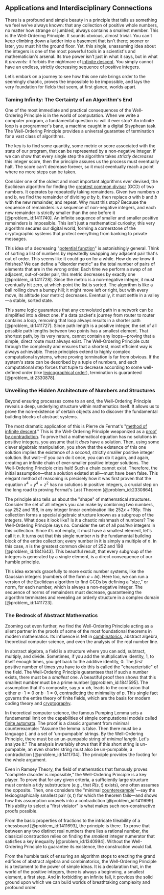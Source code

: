 ## Applications and Interdisciplinary Connections

There is a profound and simple beauty in a principle that tells us something we feel we’ve always known: that any collection of positive whole numbers, no matter how strange or jumbled, always contains a smallest member. This is the Well-Ordering Principle. It sounds obvious, almost trivial. You can't keep climbing down a ladder into a basement that isn't there; sooner or later, you must hit the ground floor. Yet, this single, unassuming idea about the integers is one of the most powerful tools in a scientist's and mathematician's arsenal. Its true power isn't just in what it says, but in what it *prevents*: it forbids the nightmare of [infinite descent](@article_id:137927). You simply cannot have an endless, strictly decreasing sequence of positive integers.

Let’s embark on a journey to see how this one rule brings order to the seemingly chaotic, proves the impossible to be impossible, and lays the very foundation for fields that seem, at first glance, worlds apart.

### Taming Infinity: The Certainty of an Algorithm's End

One of the most immediate and practical consequences of the Well-Ordering Principle is in the world of computation. When we write a computer program, a fundamental question is: will it ever stop? An infinite loop is a programmer's bane, a machine caught in a digital Sisyphean task. The Well-Ordering Principle provides a universal guarantee of termination for a vast class of algorithms.

The key is to find some quantity, some metric or score associated with the state of our program, that can be represented by a non-negative integer. If we can show that every single step the algorithm takes *strictly decreases* this integer score, then the principle assures us the process must eventually halt. The score can't decrease forever, so it must eventually reach a point where no more steps can be taken.

Consider one of the oldest and most important algorithms ever devised, the Euclidean algorithm for finding the [greatest common divisor](@article_id:142453) (GCD) of two numbers. It operates by repeatedly taking remainders. Given two numbers $a$ and $b$, we find the remainder of dividing $a$ by $b$, then replace $a$ with $b$ and $b$ with the new remainder, and repeat. Why must this stop? Because the sequence of remainders is a sequence of non-negative integers, and each new remainder is strictly smaller than the one before it [@problem_id:1411740]. An infinite sequence of smaller and smaller positive remainders is impossible. This isn't just a mathematical curiosity; this very algorithm secures our digital world, forming a cornerstone of the cryptographic systems that protect everything from banking to private messages.

This idea of a decreasing "[potential function](@article_id:268168)" is astonishingly general. Think of sorting a list of numbers by repeatedly swapping any adjacent pair that's out of order. This seems like it could go on for a while. How do we know it finishes? We can define a "disorder metric" as the total number of pairs of elements that are in the wrong order. Each time we perform a swap of an adjacent, out-of-order pair, this metric decreases by exactly one [@problem_id:1411728]. Since the metric is a non-negative integer, it must eventually hit zero, at which point the list is sorted. The algorithm is like a ball rolling down a bumpy hill; it might move left or right, but with every move, its altitude (our metric) decreases. Eventually, it must settle in a valley—a stable, sorted state.

This same logic guarantees that any convoluted path in a network can be simplified into a direct one. If a data packet's journey from router to router contains a loop, removing that loop always results in a shorter path [@problem_id:1411727]. Since path length is a positive integer, the set of all possible path lengths between two points has a smallest element. That shortest path, by its very nature, cannot contain any loops—proving that a simple, direct route must always exist. The Well-Ordering Principle cuts through the complexity and ensures that a shortest, most efficient way is always achievable. These principles extend to highly complex computational systems, where proving termination is far from obvious. If the system's state can be described by a tuple of numbers, and each computational step forces that tuple to decrease according to some well-defined order (like [lexicographical order](@article_id:149536)), termination is guaranteed [@problem_id:2330878].

### Unveiling the Hidden Architecture of Numbers and Structures

Beyond ensuring processes come to an end, the Well-Ordering Principle reveals a deep, underlying structure within mathematics itself. It allows us to prove the non-existence of certain objects and to discover the fundamental building blocks of abstract systems.

The most dramatic application of this is Pierre de Fermat's "[method of infinite descent](@article_id:636377)." This is the Well-Ordering Principle weaponized as a [proof by contradiction](@article_id:141636). To prove that a mathematical equation has no solutions in positive integers, you assume that it *does* have a solution. Then, using some clever algebraic manipulation, you show that the existence of this one solution implies the existence of a *second*, strictly smaller positive integer solution. But wait—if you can do it once, you can do it again, and again, creating an infinite chain of ever-smaller positive integer solutions. The Well-Ordering Principle cries halt! Such a chain cannot exist. Therefore, the initial assumption—that a solution existed at all—must have been false. This elegant method of reasoning is precisely how it was first proven that the equation $x^4 + y^4 = z^2$ has no solutions in positive integers, a crucial step on the long road to proving Fermat's Last Theorem [@problem_id:2330864].

The principle also tells us about the "shape" of mathematical structures. Consider the set of all integers you can make by combining two numbers, say $252$ and $198$, in any integer linear combination like $252x + 198y$. This collection forms a special algebraic structure known as a subgroup of the integers. What does it look like? Is it a chaotic mishmash of numbers? The Well-Ordering Principle says no. Consider the set of all *positive* integers in this collection. Since it’s not empty, it must have a smallest element, let's call it $n$. It turns out that this single number $n$ is the fundamental building block of the entire collection; every number in it is simply a multiple of $n$. In this case, $n$ is the greatest common divisor of $252$ and $198$ [@problem_id:1841643]. This beautiful result, that every subgroup of the integers is generated by a single element, is a direct consequence of our humble principle.

This idea extends gracefully to more exotic number systems, like the Gaussian integers (numbers of the form $a+bi$). Here too, we can run a version of the Euclidean algorithm to find GCDs by defining a "size," or norm, for each number, which is always a non-negative integer. The sequence of norms of remainders must decrease, guaranteeing the algorithm terminates and revealing an orderly structure in a complex domain [@problem_id:1411723].

### The Bedrock of Abstract Mathematics

Zooming out even further, we find the Well-Ordering Principle acting as a silent partner in the proofs of some of the most foundational theorems in modern mathematics. Its influence is felt in [combinatorics](@article_id:143849), abstract algebra, theoretical computer science, and even the analysis of the real number line.

In abstract algebra, a field is a structure where you can add, subtract, multiply, and divide. Sometimes, if you add the multiplicative identity, $1$, to itself enough times, you get back to the additive identity, $0$. The *first* positive number of times you have to do this is called the "characteristic" of the field. The Well-Ordering Principle guarantees that if such a number exists, there must be a *smallest* one. A beautiful proof then shows that this smallest number must be a prime number [@problem_id:1841595]. The assumption that it's composite, say $p=ab$, leads to the conclusion that either $a \cdot 1 = 0$ or $b \cdot 1 = 0$, contradicting the minimality of $p$. This single fact governs the entire theory of finite fields, which are the basis for modern coding theory and [cryptography](@article_id:138672).

In theoretical computer science, the famous Pumping Lemma sets a fundamental limit on the capabilities of simple computational models called [finite automata](@article_id:268378). The proof is a classic argument from minimal counterexample: "Assume the lemma is false. Then there must be a language $L$ and a set of 'un-pumpable' strings. By the Well-Ordering Principle, there must be an un-pumpable string of *minimal length*. Let's analyze it." The analysis invariably shows that if this short string is un-pumpable, an even shorter string must also be un-pumpable, a contradiction [@problem_id:1411704]. The principle provides the footing for the whole argument.

Even in Ramsey Theory, the field of mathematics that famously proves "complete disorder is impossible," the Well-Ordering Principle is a key player. To prove that for any given criteria, a sufficiently large structure must contain a tidy substructure (e.g., that $R(s, t)$ exists), one often assumes the opposite. Then, one considers the "minimal [counterexample](@article_id:148166)"—say the lexicographically smallest pair $(s,t)$ for which the theorem fails—and shows how this assumption unravels into a contradiction [@problem_id:1411699]. This ability to select a "first violator" is what makes such non-constructive proofs possible.

From the basic properties of fractions to the intricate tileability of a chessboard [@problem_id:1411693], the principle is there. To prove that between any two distinct real numbers there lies a rational number, the classical construction relies on finding the *smallest* integer numerator that satisfies a key inequality [@problem_id:1340994]. Without the Well-Ordering Principle to guarantee its existence, the construction would fail.

From the humble task of ensuring an algorithm stops to erecting the grand edifices of abstract algebra and combinatorics, the Well-Ordering Principle is a testament to the power of simple ideas. It is a declaration that, in the world of the positive integers, there is always a beginning, a smallest element, a first step. And in forbidding an infinite fall, it provides the solid ground upon which we can build worlds of breathtaking complexity and profound order.